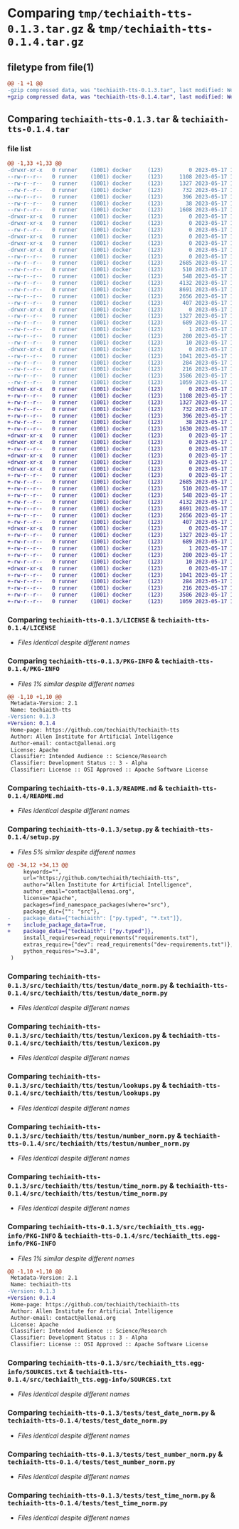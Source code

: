 # Comparing `tmp/techiaith-tts-0.1.3.tar.gz` & `tmp/techiaith-tts-0.1.4.tar.gz`

## filetype from file(1)

```diff
@@ -1 +1 @@
-gzip compressed data, was "techiaith-tts-0.1.3.tar", last modified: Wed May 17 13:14:26 2023, max compression
+gzip compressed data, was "techiaith-tts-0.1.4.tar", last modified: Wed May 17 13:51:08 2023, max compression
```

## Comparing `techiaith-tts-0.1.3.tar` & `techiaith-tts-0.1.4.tar`

### file list

```diff
@@ -1,33 +1,33 @@
-drwxr-xr-x   0 runner    (1001) docker     (123)        0 2023-05-17 13:14:26.172718 techiaith-tts-0.1.3/
--rw-r--r--   0 runner    (1001) docker     (123)     1108 2023-05-17 13:14:10.000000 techiaith-tts-0.1.3/LICENSE
--rw-r--r--   0 runner    (1001) docker     (123)     1327 2023-05-17 13:14:26.172718 techiaith-tts-0.1.3/PKG-INFO
--rw-r--r--   0 runner    (1001) docker     (123)      732 2023-05-17 13:14:10.000000 techiaith-tts-0.1.3/README.md
--rw-r--r--   0 runner    (1001) docker     (123)      396 2023-05-17 13:14:10.000000 techiaith-tts-0.1.3/pyproject.toml
--rw-r--r--   0 runner    (1001) docker     (123)       38 2023-05-17 13:14:26.172718 techiaith-tts-0.1.3/setup.cfg
--rw-r--r--   0 runner    (1001) docker     (123)     1608 2023-05-17 13:14:10.000000 techiaith-tts-0.1.3/setup.py
-drwxr-xr-x   0 runner    (1001) docker     (123)        0 2023-05-17 13:14:26.168718 techiaith-tts-0.1.3/src/
-drwxr-xr-x   0 runner    (1001) docker     (123)        0 2023-05-17 13:14:26.172718 techiaith-tts-0.1.3/src/techiaith/
--rw-r--r--   0 runner    (1001) docker     (123)        0 2023-05-17 13:14:10.000000 techiaith-tts-0.1.3/src/techiaith/py.typed
-drwxr-xr-x   0 runner    (1001) docker     (123)        0 2023-05-17 13:14:26.168718 techiaith-tts-0.1.3/src/techiaith/tts/
-drwxr-xr-x   0 runner    (1001) docker     (123)        0 2023-05-17 13:14:26.172718 techiaith-tts-0.1.3/src/techiaith/tts/testun/
-drwxr-xr-x   0 runner    (1001) docker     (123)        0 2023-05-17 13:14:26.172718 techiaith-tts-0.1.3/src/techiaith/tts/testun/data/
--rw-r--r--   0 runner    (1001) docker     (123)        0 2023-05-17 13:14:10.000000 techiaith-tts-0.1.3/src/techiaith/tts/testun/data/__init__.py
--rw-r--r--   0 runner    (1001) docker     (123)     2685 2023-05-17 13:14:10.000000 techiaith-tts-0.1.3/src/techiaith/tts/testun/date_norm.py
--rw-r--r--   0 runner    (1001) docker     (123)      510 2023-05-17 13:14:10.000000 techiaith-tts-0.1.3/src/techiaith/tts/testun/known_phrases.py
--rw-r--r--   0 runner    (1001) docker     (123)      548 2023-05-17 13:14:10.000000 techiaith-tts-0.1.3/src/techiaith/tts/testun/lexicon.py
--rw-r--r--   0 runner    (1001) docker     (123)     4132 2023-05-17 13:14:10.000000 techiaith-tts-0.1.3/src/techiaith/tts/testun/lookups.py
--rw-r--r--   0 runner    (1001) docker     (123)     8691 2023-05-17 13:14:10.000000 techiaith-tts-0.1.3/src/techiaith/tts/testun/number_norm.py
--rw-r--r--   0 runner    (1001) docker     (123)     2656 2023-05-17 13:14:10.000000 techiaith-tts-0.1.3/src/techiaith/tts/testun/time_norm.py
--rw-r--r--   0 runner    (1001) docker     (123)      407 2023-05-17 13:14:10.000000 techiaith-tts-0.1.3/src/techiaith/version.py
-drwxr-xr-x   0 runner    (1001) docker     (123)        0 2023-05-17 13:14:26.172718 techiaith-tts-0.1.3/src/techiaith_tts.egg-info/
--rw-r--r--   0 runner    (1001) docker     (123)     1327 2023-05-17 13:14:26.000000 techiaith-tts-0.1.3/src/techiaith_tts.egg-info/PKG-INFO
--rw-r--r--   0 runner    (1001) docker     (123)      689 2023-05-17 13:14:26.000000 techiaith-tts-0.1.3/src/techiaith_tts.egg-info/SOURCES.txt
--rw-r--r--   0 runner    (1001) docker     (123)        1 2023-05-17 13:14:26.000000 techiaith-tts-0.1.3/src/techiaith_tts.egg-info/dependency_links.txt
--rw-r--r--   0 runner    (1001) docker     (123)      280 2023-05-17 13:14:26.000000 techiaith-tts-0.1.3/src/techiaith_tts.egg-info/requires.txt
--rw-r--r--   0 runner    (1001) docker     (123)       10 2023-05-17 13:14:26.000000 techiaith-tts-0.1.3/src/techiaith_tts.egg-info/top_level.txt
-drwxr-xr-x   0 runner    (1001) docker     (123)        0 2023-05-17 13:14:26.172718 techiaith-tts-0.1.3/tests/
--rw-r--r--   0 runner    (1001) docker     (123)     1041 2023-05-17 13:14:10.000000 techiaith-tts-0.1.3/tests/test_date_norm.py
--rw-r--r--   0 runner    (1001) docker     (123)      284 2023-05-17 13:14:10.000000 techiaith-tts-0.1.3/tests/test_known_phrase.py
--rw-r--r--   0 runner    (1001) docker     (123)      216 2023-05-17 13:14:10.000000 techiaith-tts-0.1.3/tests/test_lecsicon.py
--rw-r--r--   0 runner    (1001) docker     (123)     3586 2023-05-17 13:14:10.000000 techiaith-tts-0.1.3/tests/test_number_norm.py
--rw-r--r--   0 runner    (1001) docker     (123)     1059 2023-05-17 13:14:10.000000 techiaith-tts-0.1.3/tests/test_time_norm.py
+drwxr-xr-x   0 runner    (1001) docker     (123)        0 2023-05-17 13:51:08.359551 techiaith-tts-0.1.4/
+-rw-r--r--   0 runner    (1001) docker     (123)     1108 2023-05-17 13:50:49.000000 techiaith-tts-0.1.4/LICENSE
+-rw-r--r--   0 runner    (1001) docker     (123)     1327 2023-05-17 13:51:08.359551 techiaith-tts-0.1.4/PKG-INFO
+-rw-r--r--   0 runner    (1001) docker     (123)      732 2023-05-17 13:50:49.000000 techiaith-tts-0.1.4/README.md
+-rw-r--r--   0 runner    (1001) docker     (123)      396 2023-05-17 13:50:49.000000 techiaith-tts-0.1.4/pyproject.toml
+-rw-r--r--   0 runner    (1001) docker     (123)       38 2023-05-17 13:51:08.359551 techiaith-tts-0.1.4/setup.cfg
+-rw-r--r--   0 runner    (1001) docker     (123)     1630 2023-05-17 13:50:49.000000 techiaith-tts-0.1.4/setup.py
+drwxr-xr-x   0 runner    (1001) docker     (123)        0 2023-05-17 13:51:08.351551 techiaith-tts-0.1.4/src/
+drwxr-xr-x   0 runner    (1001) docker     (123)        0 2023-05-17 13:51:08.355551 techiaith-tts-0.1.4/src/techiaith/
+-rw-r--r--   0 runner    (1001) docker     (123)        0 2023-05-17 13:50:49.000000 techiaith-tts-0.1.4/src/techiaith/py.typed
+drwxr-xr-x   0 runner    (1001) docker     (123)        0 2023-05-17 13:51:08.351551 techiaith-tts-0.1.4/src/techiaith/tts/
+drwxr-xr-x   0 runner    (1001) docker     (123)        0 2023-05-17 13:51:08.355551 techiaith-tts-0.1.4/src/techiaith/tts/testun/
+drwxr-xr-x   0 runner    (1001) docker     (123)        0 2023-05-17 13:51:08.355551 techiaith-tts-0.1.4/src/techiaith/tts/testun/data/
+-rw-r--r--   0 runner    (1001) docker     (123)        0 2023-05-17 13:50:49.000000 techiaith-tts-0.1.4/src/techiaith/tts/testun/data/__init__.py
+-rw-r--r--   0 runner    (1001) docker     (123)     2685 2023-05-17 13:50:50.000000 techiaith-tts-0.1.4/src/techiaith/tts/testun/date_norm.py
+-rw-r--r--   0 runner    (1001) docker     (123)      510 2023-05-17 13:50:50.000000 techiaith-tts-0.1.4/src/techiaith/tts/testun/known_phrases.py
+-rw-r--r--   0 runner    (1001) docker     (123)      548 2023-05-17 13:50:50.000000 techiaith-tts-0.1.4/src/techiaith/tts/testun/lexicon.py
+-rw-r--r--   0 runner    (1001) docker     (123)     4132 2023-05-17 13:50:50.000000 techiaith-tts-0.1.4/src/techiaith/tts/testun/lookups.py
+-rw-r--r--   0 runner    (1001) docker     (123)     8691 2023-05-17 13:50:50.000000 techiaith-tts-0.1.4/src/techiaith/tts/testun/number_norm.py
+-rw-r--r--   0 runner    (1001) docker     (123)     2656 2023-05-17 13:50:50.000000 techiaith-tts-0.1.4/src/techiaith/tts/testun/time_norm.py
+-rw-r--r--   0 runner    (1001) docker     (123)      407 2023-05-17 13:50:50.000000 techiaith-tts-0.1.4/src/techiaith/version.py
+drwxr-xr-x   0 runner    (1001) docker     (123)        0 2023-05-17 13:51:08.355551 techiaith-tts-0.1.4/src/techiaith_tts.egg-info/
+-rw-r--r--   0 runner    (1001) docker     (123)     1327 2023-05-17 13:51:08.000000 techiaith-tts-0.1.4/src/techiaith_tts.egg-info/PKG-INFO
+-rw-r--r--   0 runner    (1001) docker     (123)      689 2023-05-17 13:51:08.000000 techiaith-tts-0.1.4/src/techiaith_tts.egg-info/SOURCES.txt
+-rw-r--r--   0 runner    (1001) docker     (123)        1 2023-05-17 13:51:08.000000 techiaith-tts-0.1.4/src/techiaith_tts.egg-info/dependency_links.txt
+-rw-r--r--   0 runner    (1001) docker     (123)      280 2023-05-17 13:51:08.000000 techiaith-tts-0.1.4/src/techiaith_tts.egg-info/requires.txt
+-rw-r--r--   0 runner    (1001) docker     (123)       10 2023-05-17 13:51:08.000000 techiaith-tts-0.1.4/src/techiaith_tts.egg-info/top_level.txt
+drwxr-xr-x   0 runner    (1001) docker     (123)        0 2023-05-17 13:51:08.359551 techiaith-tts-0.1.4/tests/
+-rw-r--r--   0 runner    (1001) docker     (123)     1041 2023-05-17 13:50:50.000000 techiaith-tts-0.1.4/tests/test_date_norm.py
+-rw-r--r--   0 runner    (1001) docker     (123)      284 2023-05-17 13:50:50.000000 techiaith-tts-0.1.4/tests/test_known_phrase.py
+-rw-r--r--   0 runner    (1001) docker     (123)      216 2023-05-17 13:50:50.000000 techiaith-tts-0.1.4/tests/test_lecsicon.py
+-rw-r--r--   0 runner    (1001) docker     (123)     3586 2023-05-17 13:50:50.000000 techiaith-tts-0.1.4/tests/test_number_norm.py
+-rw-r--r--   0 runner    (1001) docker     (123)     1059 2023-05-17 13:50:50.000000 techiaith-tts-0.1.4/tests/test_time_norm.py
```

### Comparing `techiaith-tts-0.1.3/LICENSE` & `techiaith-tts-0.1.4/LICENSE`

 * *Files identical despite different names*

### Comparing `techiaith-tts-0.1.3/PKG-INFO` & `techiaith-tts-0.1.4/PKG-INFO`

 * *Files 1% similar despite different names*

```diff
@@ -1,10 +1,10 @@
 Metadata-Version: 2.1
 Name: techiaith-tts
-Version: 0.1.3
+Version: 0.1.4
 Home-page: https://github.com/techiaith/techiaith-tts
 Author: Allen Institute for Artificial Intelligence
 Author-email: contact@allenai.org
 License: Apache
 Classifier: Intended Audience :: Science/Research
 Classifier: Development Status :: 3 - Alpha
 Classifier: License :: OSI Approved :: Apache Software License
```

### Comparing `techiaith-tts-0.1.3/README.md` & `techiaith-tts-0.1.4/README.md`

 * *Files identical despite different names*

### Comparing `techiaith-tts-0.1.3/setup.py` & `techiaith-tts-0.1.4/setup.py`

 * *Files 5% similar despite different names*

```diff
@@ -34,12 +34,13 @@
     keywords="",
     url="https://github.com/techiaith/techiaith-tts",
     author="Allen Institute for Artificial Intelligence",
     author_email="contact@allenai.org",
     license="Apache",
     packages=find_namespace_packages(where="src"),
     package_dir={"": "src"},
-    package_data={"techiaith": ["py.typed", "*.txt"]},
+    include_package_data=True,
+    package_data={"techiaith": ["py.typed"]},
     install_requires=read_requirements("requirements.txt"),
     extras_require={"dev": read_requirements("dev-requirements.txt")},
     python_requires=">=3.8",
 )
```

### Comparing `techiaith-tts-0.1.3/src/techiaith/tts/testun/date_norm.py` & `techiaith-tts-0.1.4/src/techiaith/tts/testun/date_norm.py`

 * *Files identical despite different names*

### Comparing `techiaith-tts-0.1.3/src/techiaith/tts/testun/lexicon.py` & `techiaith-tts-0.1.4/src/techiaith/tts/testun/lexicon.py`

 * *Files identical despite different names*

### Comparing `techiaith-tts-0.1.3/src/techiaith/tts/testun/lookups.py` & `techiaith-tts-0.1.4/src/techiaith/tts/testun/lookups.py`

 * *Files identical despite different names*

### Comparing `techiaith-tts-0.1.3/src/techiaith/tts/testun/number_norm.py` & `techiaith-tts-0.1.4/src/techiaith/tts/testun/number_norm.py`

 * *Files identical despite different names*

### Comparing `techiaith-tts-0.1.3/src/techiaith/tts/testun/time_norm.py` & `techiaith-tts-0.1.4/src/techiaith/tts/testun/time_norm.py`

 * *Files identical despite different names*

### Comparing `techiaith-tts-0.1.3/src/techiaith_tts.egg-info/PKG-INFO` & `techiaith-tts-0.1.4/src/techiaith_tts.egg-info/PKG-INFO`

 * *Files 1% similar despite different names*

```diff
@@ -1,10 +1,10 @@
 Metadata-Version: 2.1
 Name: techiaith-tts
-Version: 0.1.3
+Version: 0.1.4
 Home-page: https://github.com/techiaith/techiaith-tts
 Author: Allen Institute for Artificial Intelligence
 Author-email: contact@allenai.org
 License: Apache
 Classifier: Intended Audience :: Science/Research
 Classifier: Development Status :: 3 - Alpha
 Classifier: License :: OSI Approved :: Apache Software License
```

### Comparing `techiaith-tts-0.1.3/src/techiaith_tts.egg-info/SOURCES.txt` & `techiaith-tts-0.1.4/src/techiaith_tts.egg-info/SOURCES.txt`

 * *Files identical despite different names*

### Comparing `techiaith-tts-0.1.3/tests/test_date_norm.py` & `techiaith-tts-0.1.4/tests/test_date_norm.py`

 * *Files identical despite different names*

### Comparing `techiaith-tts-0.1.3/tests/test_number_norm.py` & `techiaith-tts-0.1.4/tests/test_number_norm.py`

 * *Files identical despite different names*

### Comparing `techiaith-tts-0.1.3/tests/test_time_norm.py` & `techiaith-tts-0.1.4/tests/test_time_norm.py`

 * *Files identical despite different names*

